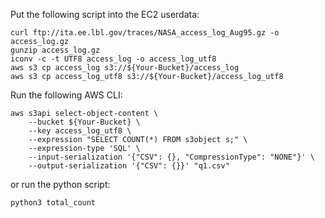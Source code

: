 Put the following script into the EC2 userdata:
<pre><code>curl ftp://ita.ee.lbl.gov/traces/NASA_access_log_Aug95.gz -o access_log.gz
gunzip access_log.gz
iconv -c -t UTF8 access_log -o access_log_utf8
aws s3 cp access_log s3://${Your-Bucket}/access_log
aws s3 cp access_log_utf8 s3://${Your-Bucket}/access_log_utf8
</pre></code>

Run the following AWS CLI:
<pre><code>aws s3api select-object-content \
    --bucket ${Your-Bucket} \
    --key access_log_utf8 \
    --expression "SELECT COUNT(*) FROM s3object s;" \
    --expression-type 'SQL' \
    --input-serialization '{"CSV": {}, "CompressionType": "NONE"}' \
    --output-serialization '{"CSV": {}}' "q1.csv"
</pre></code>

or run the python script:
<pre><code>python3 total_count
</pre></code>